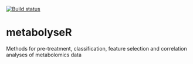 [![Build status](https://travis-ci.org/jasenfinch/metabolyseR.svg?branch=master)](https://travis-ci.org/jasenfinch/metabolyseR)

# metabolyseR
Methods for pre-treatment, classification, feature selection and correlation analyses of metabolomics data

